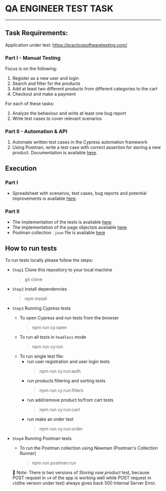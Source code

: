 # QA ENGINEER TEST TASK  
---

## Task Requirements:  

 Application under test: https://practicesoftwaretesting.com/  

### Part I - Manual Testing

Focus is on the following:  
  
  1. Register as a new user and login
  2. Search and filter for the products
  3. Add at least two different products from different categories to the cart
  4. Checkout and make a payment  
    
For each of these tasks:  
  
  1. Analyze the behaviour and write at least one bug report
  2. Write test cases to cover relevant scenarios


### Part II - Automation & API  

  1. Automate written test cases in the Cypress automation framework
  2. Using Postman, write a test case with correct assertion for storing a new product. Documentation is available [here](https://api.practicesoftwaretesting.com/api/documentation).  
  
## Execution  
### Part I  
- Spreadsheet with scenarios, test cases, bug reports and potential improvements is available [here](https://docs.google.com/spreadsheets/d/14ju3isJk3bi0kZKLkpp9aRsbBFPPuSwLYaSyFumodAc/edit?usp=sharing).  

### Part II  
- The implementation of the tests is available [here](https://github.com/m-radman/QA_Test_Task/tree/main/cypress/e2e/tests).  
- The implementation of the page objectsis available [here](https://github.com/m-radman/QA_Test_Task/tree/main/cypress/e2e/pages).  
- Postman collection `.json` file is available [here](https://github.com/m-radman/QA_Test_Task/blob/main/postman/StoreNewProduct.postman_collection.json)  

## How to run tests  

To run tests locally please follow the steps:  
  
  - `Step1` Clone this repository to your local machine
    > git clone 
  - `Step2` Install dependencies
    > npm install
  - `Step3` Running Cypress tests 
    - To open Cypress and run tests from the browser 
        > npm run cy:open
    - To run all tests in `headless` mode
        > npm run cy:run
    - To run single test file:  
        - run user registration and user login tests
          > npm run cy:run:auth
        - run products filtering and sorting tests
          > npm run cy:run:filters
        - run add/remove product to/from cart tests
          > npm run cy:run:cart
        - run  make an order test
          > npm run cy:run:order
  - `Step4` Running Postman tests
    - To run the Postman collection using Newman (Postman's Collection Runner)  
      > npm run postman:run  
      
    :pushpin: Note: There is two versions of _Storing new product_ test, because POST request in `v4` of the app is working well while POST request in `v5`(the version under test) always gives back 500 Internal Server Error.
